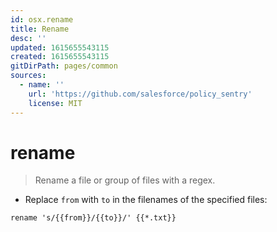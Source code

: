 ```yaml
---
id: osx.rename
title: Rename
desc: ''
updated: 1615655543115
created: 1615655543115
gitDirPath: pages/common
sources:
  - name: ''
    url: 'https://github.com/salesforce/policy_sentry'
    license: MIT
---
```

# rename

> Rename a file or group of files with a regex.

- Replace `from` with `to` in the filenames of the specified files:

`rename 's/{{from}}/{{to}}/' {{*.txt}}`

